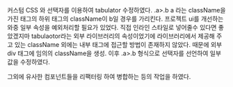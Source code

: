 커스텀 CSS 와 선택자를 이용하여 tabulator 수정하였다.
.a>.b
a 라는 className을 가진 태그의 하위 태그의 className이 b일 경우를 가리킨다.
프로젝트 ui를 개선하는 와중 일부 속성을 예외처리할 필요가 있었다.
직접 인라인 스타일로 넣어줄수 있다면 좋았겠지마 tabulaotor라는 외부 라이브러리의 속성이었기에 라이브러리에서 제공해 주고 있는 className 외에는 내부 태그에 접근할 방법이 존재하지 않았다.
때문에 외부 div 태그에 임의의 className을 생성.
이후 .a>.b 형식으로 선택자를 선언하여 일부값을 수정하였다.

그외에 유사한 컴포넌트들을 리팩터링 하여 병합하는 등의 작업을 하였다.

